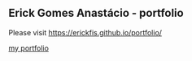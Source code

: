 ## Erick Gomes Anastácio - portfolio

Please visit https://erickfis.github.io/portfolio/

[my portfolio](https://erickfis.github.io/portfolio/)